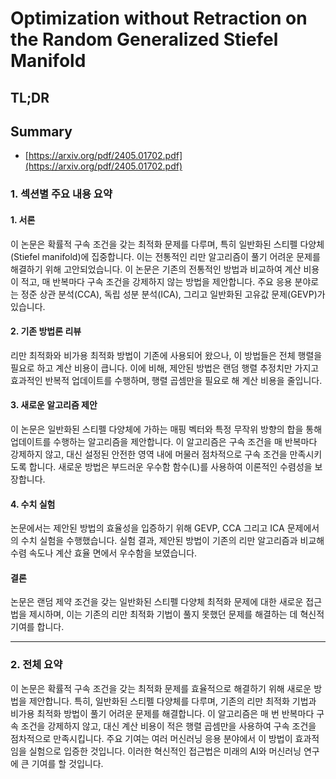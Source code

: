 # Optimization without Retraction on the Random Generalized Stiefel Manifold
## TL;DR
## Summary
- [https://arxiv.org/pdf/2405.01702.pdf](https://arxiv.org/pdf/2405.01702.pdf)

### 1. 섹션별 주요 내용 요약

#### 1. 서론
이 논문은 확률적 구속 조건을 갖는 최적화 문제를 다루며, 특히 일반화된 스티펠 다양체(Stiefel manifold)에 집중합니다. 이는 전통적인 리만 알고리즘이 풀기 어려운 문제를 해결하기 위해 고안되었습니다. 이 논문은 기존의 전통적인 방법과 비교하여 계산 비용이 적고, 매 반복마다 구속 조건을 강제하지 않는 방법을 제안합니다. 주요 응용 분야로는 정준 상관 분석(CCA), 독립 성분 분석(ICA), 그리고 일반화된 고유값 문제(GEVP)가 있습니다.

#### 2. 기존 방법론 리뷰
리만 최적화와 비가용 최적화 방법이 기존에 사용되어 왔으나, 이 방법들은 전체 행렬을 필요로 하고 계산 비용이 큽니다. 이에 비해, 제안된 방법은 랜덤 행렬 추정치만 가지고 효과적인 반복적 업데이트를 수행하며, 행렬 곱셈만을 필요로 해 계산 비용을 줄입니다.

#### 3. 새로운 알고리즘 제안
이 논문은 일반화된 스티펠 다양체에 가하는 매핑 벡터와 특정 무작위 방향의 합을 통해 업데이트를 수행하는 알고리즘을 제안합니다. 이 알고리즘은 구속 조건을 매 반복마다 강제하지 않고, 대신 설정된 안전한 영역 내에 머물러 점차적으로 구속 조건을 만족시키도록 합니다. 새로운 방법은 부드러운 우수함 함수(L)를 사용하여 이론적인 수렴성을 보장합니다.

#### 4. 수치 실험
논문에서는 제안된 방법의 효율성을 입증하기 위해 GEVP, CCA 그리고 ICA 문제에서의 수치 실험을 수행했습니다. 실험 결과, 제안된 방법이 기존의 리만 알고리즘과 비교해 수렴 속도나 계산 효율 면에서 우수함을 보였습니다.

#### 결론
논문은 랜덤 제약 조건을 갖는 일반화된 스티펠 다양체 최적화 문제에 대한 새로운 접근법을 제시하며, 이는 기존의 리만 최적화 기법이 풀지 못했던 문제를 해결하는 데 혁신적 기여를 합니다.

---

### 2. 전체 요약
이 논문은 확률적 구속 조건을 갖는 최적화 문제를 효율적으로 해결하기 위해 새로운 방법을 제안합니다. 특히, 일반화된 스티펠 다양체를 다루며, 기존의 리만 최적화 기법과 비가용 최적화 방법이 풀기 어려운 문제를 해결합니다. 이 알고리즘은 매 번 반복마다 구속 조건을 강제하지 않고, 대신 계산 비용이 적은 행렬 곱셈만을 사용하여 구속 조건을 점차적으로 만족시킵니다. 주요 기여는 여러 머신러닝 응용 분야에서 이 방법이 효과적임을 실험으로 입증한 것입니다. 이러한 혁신적인 접근법은 미래의 AI와 머신러닝 연구에 큰 기여를 할 것입니다.